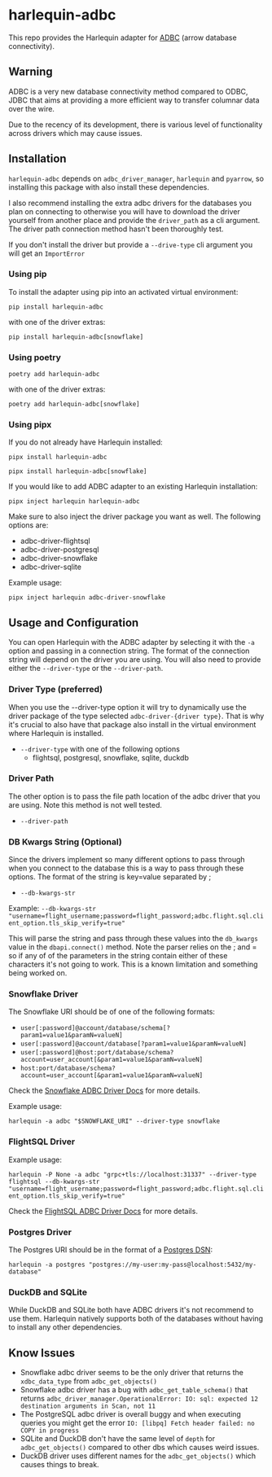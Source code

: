 # harlequin-adbc
This repo provides the Harlequin adapter for [ADBC](https://arrow.apache.org/adbc/main/index.html) (arrow database connectivity).

## Warning
ADBC is a very new database connectivity method compared to ODBC, JDBC that aims at providing a more efficient way to transfer columnar data over the wire.

Due to the recency of its development, there is various level of functionality across drivers which may cause issues.

## Installation

`harlequin-adbc` depends on `adbc_driver_manager`, `harlequin` and `pyarrow`, so installing this package with also install these dependencies.

I also recommend installing the extra adbc drivers for the databases you plan on connecting to otherwise you will have to download the driver yourself from another place and provide the `driver_path` as a cli argument. The driver path connection method hasn't been thoroughly test.

If you don't install the driver but provide a `--drive-type` cli argument you will get an `ImportError`

### Using pip

To install the adapter using pip into an activated virtual environment:

`pip install harlequin-adbc`

with one of the driver extras:

`pip install harlequin-adbc[snowflake]`

### Using poetry

`poetry add harlequin-adbc`

with one of the driver extras:

`poetry add harlequin-adbc[snowflake]`

### Using pipx
If you do not already have Harlequin installed:

`pipx install harlequin-adbc`

`pipx install harlequin-adbc[snowflake]`

If you would like to add ADBC adapter to an existing Harlequin installation:

`pipx inject harlequin harlequin-adbc`

Make sure to also inject the driver package you want as well. The following options are:
- adbc-driver-flightsql
- adbc-driver-postgresql
- adbc-driver-snowflake
- adbc-driver-sqlite

Example usage:

`pipx inject harlequin adbc-driver-snowflake`

## Usage and Configuration
You can open Harlequin with the ADBC adapter by selecting it with the `-a` option and passing in a connection string. The format of the connection string will depend on the driver you are using. You will also need to provide either the `--driver-type` or the `--driver-path`.

### Driver Type (preferred)
When you use the --driver-type option it will try to dynamically use the driver package of the type selected `adbc-driver-{driver type}`. That is why it's crucial to also have that package also install in the virtual environment where Harlequin is installed.
- `--driver-type` with one of the following options
  - flightsql, postgresql, snowflake, sqlite, duckdb

### Driver Path
The other option is to pass the file path location of the adbc driver that you are using. Note this method is not well tested.
- `--driver-path`

### DB Kwargs String (Optional)
Since the drivers implement so many different options to pass through when you connect to the database this is a way to pass through these options. The format of the string is key=value separated by ;
- `--db-kwargs-str`

Example:
`--db-kwargs-str "username=flight_username;password=flight_password;adbc.flight.sql.client_option.tls_skip_verify=true"`

This will parse the string and pass through these values into the `db_kwargs` value in the `dbapi.connect()` method. Note the parser relies on the ; and = so if any of of the parameters in the string contain either of these characters it's not going to work. This is a known limitation and something being worked on.

### Snowflake Driver
The Snowflake URI should be of one of the following formats:

- `user[:password]@account/database/schema[?param1=value1&paramN=valueN]`
- `user[:password]@account/database[?param1=value1&paramN=valueN]`
- `user[:password]@host:port/database/schema?account=user_account[&param1=value1&paramN=valueN]`
- `host:port/database/schema?account=user_account[&param1=value1&paramN=valueN]`

Check the [Snowflake ADBC Driver Docs](https://arrow.apache.org/adbc/main/driver/snowflake.html) for more details.

Example usage:

`harlequin -a adbc "$SNOWFLAKE_URI" --driver-type snowflake`

### FlightSQL Driver
Example usage:

`harlequin -P None -a adbc "grpc+tls://localhost:31337" --driver-type flightsql --db-kwargs-str "username=flight_username;password=flight_password;adbc.flight.sql.client_option.tls_skip_verify=true"`

Check the [FlightSQL ADBC Driver Docs](https://arrow.apache.org/adbc/main/driver/flight_sql.html) for more details.

### Postgres Driver
The Postgres URI should be in the format of a [Postgres DSN](https://www.postgresql.org/docs/current/libpq-connect.html#LIBPQ-CONNSTRING):

`harlequin -a postgres "postgres://my-user:my-pass@localhost:5432/my-database"`

### DuckDB and SQLite
While DuckDB and SQLite both have ADBC drivers it's not recommend to use them. Harlequin natively supports both of the databases without having to install any other dependencies.

## Know Issues
- Snowflake adbc driver seems to be the only driver that returns the `xdbc_data_type` from `adbc_get_objects()`
- Snowflake adbc driver has a bug with `adbc_get_table_schema()` that returns `adbc_driver_manager.OperationalError: IO: sql: expected 12 destination arguments in Scan, not 11`
- The PostgreSQL adbc driver is overall buggy and when executing queries you might get the error `IO: [libpq] Fetch header failed: no COPY in progress`
- SQLite and DuckDB don't have the same level of `depth` for `adbc_get_objects()` compared to other dbs which causes weird issues.
- DuckDB driver uses different names for the `adbc_get_objects()` which causes things to break.
